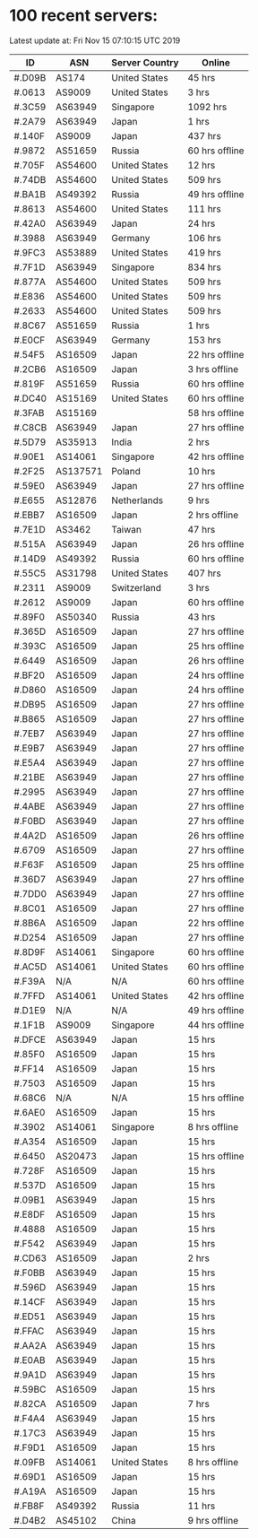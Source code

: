 # 100 recent servers:

Latest update at: Fri Nov 15 07:10:15 UTC 2019

| ID | ASN | Server Country | Online |
| -- | --- | -------------- | ------ |
| #.D09B | AS174 | United States | 45 hrs |
| #.0613 | AS9009 | United States | 3 hrs |
| #.3C59 | AS63949 | Singapore | 1092 hrs |
| #.2A79 | AS63949 | Japan | 1 hrs |
| #.140F | AS9009 | Japan | 437 hrs |
| #.9872 | AS51659 | Russia | 60 hrs offline |
| #.705F | AS54600 | United States | 12 hrs |
| #.74DB | AS54600 | United States | 509 hrs |
| #.BA1B | AS49392 | Russia | 49 hrs offline |
| #.8613 | AS54600 | United States | 111 hrs |
| #.42A0 | AS63949 | Japan | 24 hrs |
| #.3988 | AS63949 | Germany | 106 hrs |
| #.9FC3 | AS53889 | United States | 419 hrs |
| #.7F1D | AS63949 | Singapore | 834 hrs |
| #.877A | AS54600 | United States | 509 hrs |
| #.E836 | AS54600 | United States | 509 hrs |
| #.2633 | AS54600 | United States | 509 hrs |
| #.8C67 | AS51659 | Russia | 1 hrs |
| #.E0CF | AS63949 | Germany | 153 hrs |
| #.54F5 | AS16509 | Japan | 22 hrs offline |
| #.2CB6 | AS16509 | Japan | 3 hrs offline |
| #.819F | AS51659 | Russia | 60 hrs offline |
| #.DC40 | AS15169 | United States | 60 hrs offline |
| #.3FAB | AS15169 |  | 58 hrs offline |
| #.C8CB | AS63949 | Japan | 27 hrs offline |
| #.5D79 | AS35913 | India | 2 hrs |
| #.90E1 | AS14061 | Singapore | 42 hrs offline |
| #.2F25 | AS137571 | Poland | 10 hrs |
| #.59E0 | AS63949 | Japan | 27 hrs offline |
| #.E655 | AS12876 | Netherlands | 9 hrs |
| #.EBB7 | AS16509 | Japan | 2 hrs offline |
| #.7E1D | AS3462 | Taiwan | 47 hrs |
| #.515A | AS63949 | Japan | 26 hrs offline |
| #.14D9 | AS49392 | Russia | 60 hrs offline |
| #.55C5 | AS31798 | United States | 407 hrs |
| #.2311 | AS9009 | Switzerland | 3 hrs |
| #.2612 | AS9009 | Japan | 60 hrs offline |
| #.89F0 | AS50340 | Russia | 43 hrs |
| #.365D | AS16509 | Japan | 27 hrs offline |
| #.393C | AS16509 | Japan | 25 hrs offline |
| #.6449 | AS16509 | Japan | 26 hrs offline |
| #.BF20 | AS16509 | Japan | 24 hrs offline |
| #.D860 | AS16509 | Japan | 24 hrs offline |
| #.DB95 | AS16509 | Japan | 27 hrs offline |
| #.B865 | AS16509 | Japan | 27 hrs offline |
| #.7EB7 | AS63949 | Japan | 27 hrs offline |
| #.E9B7 | AS63949 | Japan | 27 hrs offline |
| #.E5A4 | AS63949 | Japan | 27 hrs offline |
| #.21BE | AS63949 | Japan | 27 hrs offline |
| #.2995 | AS63949 | Japan | 27 hrs offline |
| #.4ABE | AS63949 | Japan | 27 hrs offline |
| #.F0BD | AS63949 | Japan | 27 hrs offline |
| #.4A2D | AS16509 | Japan | 26 hrs offline |
| #.6709 | AS16509 | Japan | 27 hrs offline |
| #.F63F | AS16509 | Japan | 25 hrs offline |
| #.36D7 | AS63949 | Japan | 27 hrs offline |
| #.7DD0 | AS63949 | Japan | 27 hrs offline |
| #.8C01 | AS16509 | Japan | 27 hrs offline |
| #.8B6A | AS16509 | Japan | 22 hrs offline |
| #.D254 | AS16509 | Japan | 27 hrs offline |
| #.8D9F | AS14061 | Singapore | 60 hrs offline |
| #.AC5D | AS14061 | United States | 60 hrs offline |
| #.F39A | N/A | N/A | 60 hrs offline |
| #.7FFD | AS14061 | United States | 42 hrs offline |
| #.D1E9 | N/A | N/A | 49 hrs offline |
| #.1F1B | AS9009 | Singapore | 44 hrs offline |
| #.DFCE | AS63949 | Japan | 15 hrs |
| #.85F0 | AS16509 | Japan | 15 hrs |
| #.FF14 | AS16509 | Japan | 15 hrs |
| #.7503 | AS16509 | Japan | 15 hrs |
| #.68C6 | N/A | N/A | 15 hrs offline |
| #.6AE0 | AS16509 | Japan | 15 hrs |
| #.3902 | AS14061 | Singapore | 8 hrs offline |
| #.A354 | AS16509 | Japan | 15 hrs |
| #.6450 | AS20473 | Japan | 15 hrs offline |
| #.728F | AS16509 | Japan | 15 hrs |
| #.537D | AS16509 | Japan | 15 hrs |
| #.09B1 | AS63949 | Japan | 15 hrs |
| #.E8DF | AS16509 | Japan | 15 hrs |
| #.4888 | AS16509 | Japan | 15 hrs |
| #.F542 | AS63949 | Japan | 15 hrs |
| #.CD63 | AS16509 | Japan | 2 hrs |
| #.F0BB | AS63949 | Japan | 15 hrs |
| #.596D | AS63949 | Japan | 15 hrs |
| #.14CF | AS63949 | Japan | 15 hrs |
| #.ED51 | AS63949 | Japan | 15 hrs |
| #.FFAC | AS63949 | Japan | 15 hrs |
| #.AA2A | AS63949 | Japan | 15 hrs |
| #.E0AB | AS63949 | Japan | 15 hrs |
| #.9A1D | AS63949 | Japan | 15 hrs |
| #.59BC | AS16509 | Japan | 15 hrs |
| #.82CA | AS16509 | Japan | 7 hrs |
| #.F4A4 | AS63949 | Japan | 15 hrs |
| #.17C3 | AS63949 | Japan | 15 hrs |
| #.F9D1 | AS16509 | Japan | 15 hrs |
| #.09FB | AS14061 | United States | 8 hrs offline |
| #.69D1 | AS16509 | Japan | 15 hrs |
| #.A19A | AS16509 | Japan | 15 hrs |
| #.FB8F | AS49392 | Russia | 11 hrs |
| #.D4B2 | AS45102 | China | 9 hrs offline |

